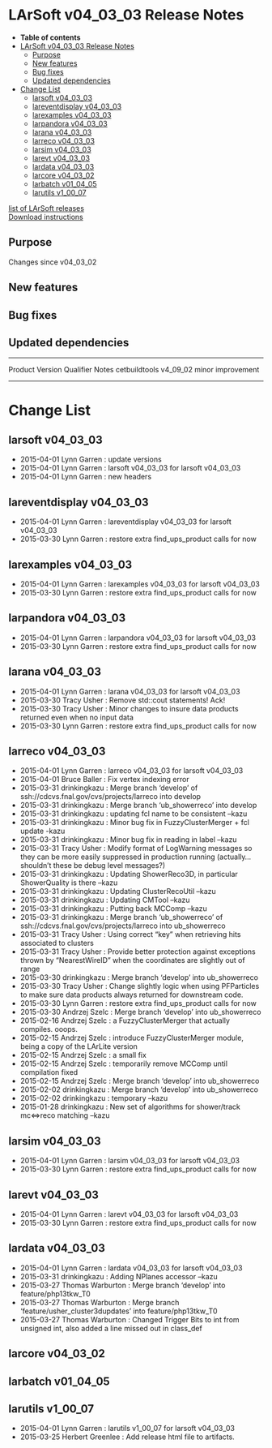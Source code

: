 LArSoft v04\_03\_03 Release Notes
======================================================================

-   **Table of contents**
-   [LArSoft v04\_03\_03 Release Notes](#LArSoft-v04_03_03-Release-Notes)
    -   [Purpose](#Purpose)
    -   [New features](#New-features)
    -   [Bug fixes](#Bug-fixes)
    -   [Updated dependencies](#Updated-dependencies)
-   [Change List](#Change-List)
    -   [larsoft v04\_03\_03](#larsoft-v04_03_03)
    -   [lareventdisplay v04\_03\_03](#lareventdisplay-v04_03_03)
    -   [larexamples v04\_03\_03](#larexamples-v04_03_03)
    -   [larpandora v04\_03\_03](#larpandora-v04_03_03)
    -   [larana v04\_03\_03](#larana-v04_03_03)
    -   [larreco v04\_03\_03](#larreco-v04_03_03)
    -   [larsim v04\_03\_03](#larsim-v04_03_03)
    -   [larevt v04\_03\_03](#larevt-v04_03_03)
    -   [lardata v04\_03\_03](#lardata-v04_03_03)
    -   [larcore v04\_03\_02](#larcore-v04_03_02)
    -   [larbatch v01\_04\_05](#larbatch-v01_04_05)
    -   [larutils v1\_00\_07](#larutils-v1_00_07)

[list of LArSoft releases](LArSoft_release_list)\
[Download instructions](http://scisoft.fnal.gov/scisoft/bundles/larsoft/v04_03_03/larsoft-v04_03_03.html)

Purpose
--------------------

Changes since v04\_03\_02

New features
------------------------------

Bug fixes
------------------------

Updated dependencies
----------------------------------------------

  --------------- ------------ ----------- -------------------
  Product         Version      Qualifier   Notes
  cetbuildtools   v4\_09\_02               minor improvement
  --------------- ------------ ----------- -------------------

Change List
============================

larsoft v04\_03\_03
------------------------------------------

-   2015-04-01 Lynn Garren : update versions
-   2015-04-01 Lynn Garren : larsoft v04\_03\_03 for larsoft v04\_03\_03
-   2015-04-01 Lynn Garren : new headers

lareventdisplay v04\_03\_03
----------------------------------------------------------

-   2015-04-01 Lynn Garren : lareventdisplay v04\_03\_03 for larsoft v04\_03\_03
-   2015-03-30 Lynn Garren : restore extra find\_ups\_product calls for now

larexamples v04\_03\_03
--------------------------------------------------

-   2015-04-01 Lynn Garren : larexamples v04\_03\_03 for larsoft v04\_03\_03
-   2015-03-30 Lynn Garren : restore extra find\_ups\_product calls for now

larpandora v04\_03\_03
------------------------------------------------

-   2015-04-01 Lynn Garren : larpandora v04\_03\_03 for larsoft v04\_03\_03
-   2015-03-30 Lynn Garren : restore extra find\_ups\_product calls for now

larana v04\_03\_03
----------------------------------------

-   2015-04-01 Lynn Garren : larana v04\_03\_03 for larsoft v04\_03\_03
-   2015-03-30 Tracy Usher : Remove std::cout statements! Ack!
-   2015-03-30 Tracy Usher : Minor changes to insure data products returned even when no input data
-   2015-03-30 Lynn Garren : restore extra find\_ups\_product calls for now

larreco v04\_03\_03
------------------------------------------

-   2015-04-01 Lynn Garren : larreco v04\_03\_03 for larsoft v04\_03\_03
-   2015-04-01 Bruce Baller : Fix vertex indexing error
-   2015-03-31 drinkingkazu : Merge branch ‘develop’ of ssh://cdcvs.fnal.gov/cvs/projects/larreco into develop
-   2015-03-31 drinkingkazu : Merge branch ‘ub\_showerreco’ into develop
-   2015-03-31 drinkingkazu : updating fcl name to be consistent –kazu
-   2015-03-31 drinkingkazu : Minor bug fix in FuzzyClusterMerger + fcl update -kazu
-   2015-03-31 drinkingkazu : Minor bug fix in reading in label –kazu
-   2015-03-31 Tracy Usher : Modify format of LogWarning messages so they can be more easily suppressed in production running (actually… shouldn’t these be debug level messages?)
-   2015-03-31 drinkingkazu : Updating ShowerReco3D, in particular ShowerQuality is there –kazu
-   2015-03-31 drinkingkazu : Updating ClusterRecoUtil –kazu
-   2015-03-31 drinkingkazu : Updating CMTool –kazu
-   2015-03-31 drinkingkazu : Putting back MCComp –kazu
-   2015-03-31 drinkingkazu : Merge branch ‘ub\_showerreco’ of ssh://cdcvs.fnal.gov/cvs/projects/larreco into ub\_showerreco
-   2015-03-31 Tracy Usher : Using correct “key” when retrieving hits associated to clusters
-   2015-03-31 Tracy Usher : Provide better protection against exceptions thrown by “NearestWireID” when the coordinates are slightly out of range
-   2015-03-30 drinkingkazu : Merge branch ‘develop’ into ub\_showerreco
-   2015-03-30 Tracy Usher : Change slightly logic when using PFParticles to make sure data products always returned for downstream code.
-   2015-03-30 Lynn Garren : restore extra find\_ups\_product calls for now
-   2015-03-30 Andrzej Szelc : Merge branch ‘develop’ into ub\_showerreco
-   2015-02-16 Andrzej Szelc : a FuzzyClusterMerger that actually compiles. ooops.
-   2015-02-15 Andrzej Szelc : introduce FuzzyClusterMerger module, being a copy of the LArLite version
-   2015-02-15 Andrzej Szelc : a small fix
-   2015-02-15 Andrzej Szelc : temporarily remove MCComp until compilation fixed
-   2015-02-15 Andrzej Szelc : Merge branch ‘develop’ into ub\_showerreco
-   2015-02-02 drinkingkazu : Merge branch ‘develop’ into ub\_showerreco
-   2015-02-02 drinkingkazu : temporary –kazu
-   2015-01-28 drinkingkazu : New set of algorithms for shower/track mc\<=\>reco matching –kazu

larsim v04\_03\_03
----------------------------------------

-   2015-04-01 Lynn Garren : larsim v04\_03\_03 for larsoft v04\_03\_03
-   2015-03-30 Lynn Garren : restore extra find\_ups\_product calls for now

larevt v04\_03\_03
----------------------------------------

-   2015-04-01 Lynn Garren : larevt v04\_03\_03 for larsoft v04\_03\_03
-   2015-03-30 Lynn Garren : restore extra find\_ups\_product calls for now

lardata v04\_03\_03
------------------------------------------

-   2015-04-01 Lynn Garren : lardata v04\_03\_03 for larsoft v04\_03\_03
-   2015-03-31 drinkingkazu : Adding NPlanes accessor –kazu
-   2015-03-27 Thomas Warburton : Merge branch ‘develop’ into feature/php13tkw\_T0
-   2015-03-27 Thomas Warburton : Merge branch ‘feature/usher\_cluster3dupdates’ into feature/php13tkw\_T0
-   2015-03-27 Thomas Warburton : Changed Trigger Bits to int from unsigned int, also added a line missed out in class\_def

larcore v04\_03\_02
------------------------------------------

larbatch v01\_04\_05
--------------------------------------------

larutils v1\_00\_07
------------------------------------------

-   2015-04-01 Lynn Garren : larutils v1\_00\_07 for larsoft v04\_03\_03
-   2015-03-25 Herbert Greenlee : Add release html file to artifacts.
